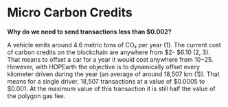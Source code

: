 # Micro Carbon Credits

**Why do we need to send transactions less than $0.002?**&#x20;

A vehicle emits around 4.6 metric tons of CO₂ per year (1). The current cost of carbon credits on the blockchain are anywhere from $2- $6.10 (2, 3). That means to offset a car for a year it would cost anywhere from $10-$25. However, with HOPEarth the objective is to dynamically offset every kilometer driven during the year (an average of around 18,507 km (1)). That means for a single driver, 18,507 transactions at a value of $0.0005 to $0.001. At the maximum value of this transaction it is still half the value of the polygon gas fee.
